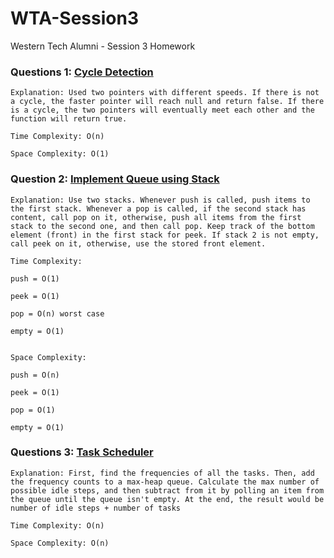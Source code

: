# WTA-Session3
Western Tech Alumni - Session 3 Homework


### Questions 1: [Cycle Detection](https://www.hackerrank.com/challenges/detect-whether-a-linked-list-contains-a-cycle/problem)
```
Explanation: Used two pointers with different speeds. If there is not a cycle, the faster pointer will reach null and return false. If there is a cycle, the two pointers will eventually meet each other and the function will return true.

Time Complexity: O(n)

Space Complexity: O(1)
```


### Question 2: [Implement Queue using Stack](https://leetcode.com/problems/implement-queue-using-stacks/)
```
Explanation: Use two stacks. Whenever push is called, push items to the first stack. Whenever a pop is called, if the second stack has content, call pop on it, otherwise, push all items from the first stack to the second one, and then call pop. Keep track of the bottom element (front) in the first stack for peek. If stack 2 is not empty, call peek on it, otherwise, use the stored front element.

Time Complexity: 

push = O(1)

peek = O(1)

pop = O(n) worst case

empty = O(1)


Space Complexity: 

push = O(n)

peek = O(1)

pop = O(1)

empty = O(1)
```


### Questions 3: [Task Scheduler](https://leetcode.com/problems/task-scheduler/)
```
Explanation: First, find the frequencies of all the tasks. Then, add the frequency counts to a max-heap queue. Calculate the max number of possible idle steps, and then subtract from it by polling an item from the queue until the queue isn't empty. At the end, the result would be number of idle steps + number of tasks

Time Complexity: O(n)

Space Complexity: O(n)
```
